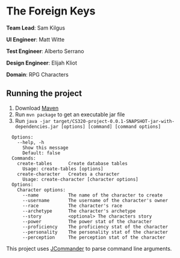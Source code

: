The Foreign Keys
================

**Team Lead**: Sam Kilgus

**UI Engineer**: Matt Witte

**Test Engineer**: Alberto Serrano

**Design Engineer**: Elijah Kliot

**Domain**: RPG Characters

## Running the project
1. Download [Maven](https://maven.apache.org/download.cgi)
2. Run `mvn package` to get an executable jar file
3. Run `java -jar target/CS320-project-0.0.1-SNAPSHOT-jar-with-dependencies.jar [options] [command] [command options]`
```
  Options:
    --help, -h
      Show this message
      Default: false
  Commands:
    create-tables      Create database tables
      Usage: create-tables [options]
    create-character   Creates a character
      Usage: create-character [character options]
  Options:
    Character options:
      --name           The name of the character to create
      --username       The username of the character's owner
      --race           The character's race
      --archetype      The character's archetype
      --story          <optional> The characters story
      --power          The power stat of the character
      --proficiency    The proficiency stat of the character
      --personality    The personality stat of the character
      --perception     The perception stat of the character
```

This project uses [JCommander](http://jcommander.org/) to parse command line arguments.
